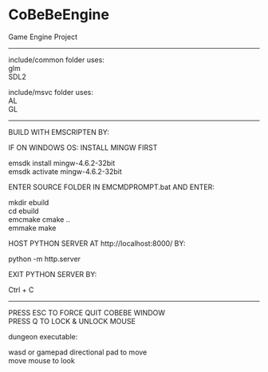 # CoBeBeEngine

Game Engine Project

----------------------------------------

include/common folder uses:  
glm  
SDL2

include/msvc folder uses:  
AL  
GL

----------------------------------------

BUILD WITH EMSCRIPTEN BY:

IF ON WINDOWS OS: INSTALL MINGW FIRST

emsdk install mingw-4.6.2-32bit  
emsdk activate mingw-4.6.2-32bit

ENTER SOURCE FOLDER IN EMCMDPROMPT.bat AND ENTER:

mkdir ebuild  
cd ebuild  
emcmake cmake ..  
emmake make

HOST PYTHON SERVER AT http://localhost:8000/ BY:

python -m http.server

EXIT PYTHON SERVER BY:

Ctrl + C

----------------------------------------

PRESS ESC TO FORCE QUIT COBEBE WINDOW  
PRESS Q TO LOCK & UNLOCK MOUSE

dungeon executable:

wasd or gamepad directional pad to move  
move mouse to look